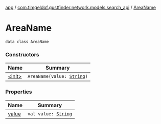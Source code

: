 [app](../../index.md) / [com.timgeldof.gustfinder.network.models.search_api](../index.md) / [AreaName](./index.md)

# AreaName

`data class AreaName`

### Constructors

| Name | Summary |
|---|---|
| [&lt;init&gt;](-init-.md) | `AreaName(value: `[`String`](https://kotlinlang.org/api/latest/jvm/stdlib/kotlin/-string/index.html)`)` |

### Properties

| Name | Summary |
|---|---|
| [value](value.md) | `val value: `[`String`](https://kotlinlang.org/api/latest/jvm/stdlib/kotlin/-string/index.html) |
